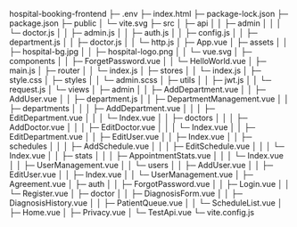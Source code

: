 

hospital-booking-frontend
├─ .env
├─ index.html
├─ package-lock.json
├─ package.json
├─ public
│  └─ vite.svg
├─ src
│  ├─ api
│  │  ├─ admin
│  │  │  └─ doctor.js
│  │  ├─ admin.js
│  │  ├─ auth.js
│  │  ├─ config.js
│  │  ├─ department.js
│  │  ├─ doctor.js
│  │  └─ http.js
│  ├─ App.vue
│  ├─ assets
│  │  ├─ hospital-bg.jpg
│  │  ├─ hospital-logo.png
│  │  └─ vue.svg
│  ├─ components
│  │  ├─ ForgetPassword.vue
│  │  └─ HelloWorld.vue
│  ├─ main.js
│  ├─ router
│  │  └─ index.js
│  ├─ stores
│  │  └─ index.js
│  ├─ style.css
│  ├─ styles
│  │  └─ admin.scss
│  ├─ utils
│  │  ├─ jwt.js
│  │  └─ request.js
│  └─ views
│     ├─ admin
│     │  ├─ AddDepartment.vue
│     │  ├─ AddUser.vue
│     │  ├─ department.js
│     │  ├─ DepartmentManagement.vue
│     │  ├─ departments
│     │  │  ├─ AddDepartment.vue
│     │  │  ├─ EditDepartment.vue
│     │  │  └─ Index.vue
│     │  ├─ doctors
│     │  │  ├─ AddDoctor.vue
│     │  │  ├─ EditDoctor.vue
│     │  │  └─ Index.vue
│     │  ├─ EditDepartment.vue
│     │  ├─ EditUser.vue
│     │  ├─ Index.vue
│     │  ├─ schedules
│     │  │  ├─ AddSchedule.vue
│     │  │  ├─ EditSchedule.vue
│     │  │  └─ Index.vue
│     │  ├─ stats
│     │  │  ├─ AppointmentStats.vue
│     │  │  └─ Index.vue
│     │  ├─ UserManagement.vue
│     │  └─ users
│     │     ├─ AddUser.vue
│     │     ├─ EditUser.vue
│     │     ├─ Index.vue
│     │     └─ UserManagement.vue
│     ├─ Agreement.vue
│     ├─ auth
│     │  ├─ ForgotPassword.vue
│     │  ├─ Login.vue
│     │  └─ Register.vue
│     ├─ doctor
│     │  ├─ DiagnosisForm.vue
│     │  ├─ DiagnosisHistory.vue
│     │  ├─ PatientQueue.vue
│     │  └─ ScheduleList.vue
│     ├─ Home.vue
│     ├─ Privacy.vue
│     └─ TestApi.vue
└─ vite.config.js

